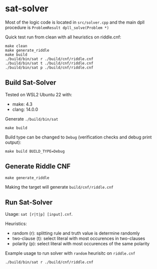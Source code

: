 # sat-solver

Most of the logic code is located in `src/solver.cpp` and the main dpll procedure is `ProblemResult dpll_solve(Problem *)`

Quick test run from clean with all heuristics on riddle.cnf:
```
make clean
make generate_riddle
make build
./build/bin/sat r ./build/cnf/riddle.cnf
./build/bin/sat t ./build/cnf/riddle.cnf
./build/bin/sat p ./build/cnf/riddle.cnf
```

## Build Sat-Solver

Tested on WSL2 Ubuntu 22 with:
- make: 4.3
- clang: 14.0.0

Generate `./build/bin/sat`
```
make build
```
Build type can be changed to `Debug` (verification checks and debug print output):
```
make build BUILD_TYPE=Debug
```

## Generate Riddle CNF

```
make generate_riddle
```
Making the target will generate `build/cnf/riddle.cnf`

## Run Sat-Solver

Usage: `sat [r|t|p] [input].cnf`.

Heuristics:
- random (r): splitting rule and truth value is determine randomly
- two-clause (t): select literal with most occurences in two-clauses
- polarity (p): select literal with most occurences of the same polarity

Example usage to run solver with `random` heurisitc on `riddle.cnf`
```
./build/bin/sat r ./build/cnf/riddle.cnf
```
